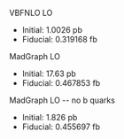 VBFNLO LO
* Initial: 1.0026 pb
* Fiducial: 0.319168 fb

MadGraph LO
   * Initial: 17.63 pb
   * Fiducial: 0.467853 fb

MadGraph LO -- no b quarks
   * Initial: 1.826 pb
   * Fiducial: 0.455697 fb
